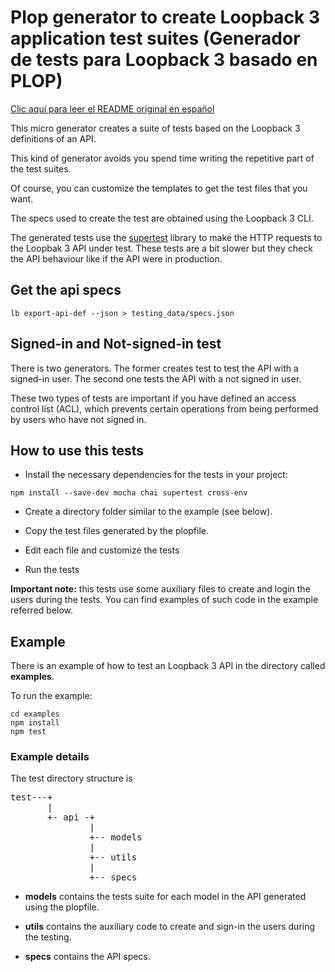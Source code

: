 # Plop generator to create Loopback 3 application test suites (Generador de tests para Loopback 3 basado en PLOP)

[Clic aquí para leer el README original en español](./README_es.md)


This micro generator creates a suite of tests based on the Loopback 3 definitions of an API.

This kind of generator avoids you spend time writing the repetitive part of the test suites.

Of course, you can customize the templates to get the test files that you want.

The specs used to create the test are obtained using the Loopback 3 CLI.

The generated tests use the [supertest](https://github.com/visionmedia/supertest) library to make the HTTP requests to the Loopbak 3 API under test. These tests are a bit slower but they check the API behaviour like if the API were in production.

## Get the api specs

```shell
lb export-api-def --json > testing_data/specs.json
```

## Signed-in and Not-signed-in test

There is two generators. The former creates test to test the API with a signed-in user. The second one tests the API with a not signed in user.

These two types of tests are important if you have defined an access control list (ACL), which prevents certain operations from being performed by users who have not signed in.


## How to use this tests

-   Install the necessary dependencies for the tests in your project:

```shell
npm install --save-dev mocha chai supertest cross-env
```

-   Create a directory folder similar to the example (see below).

-   Copy the test files generated by the plopfile.

-   Edit each file and customize the tests

-   Run the tests

**Important note:** this tests use some auxiliary files to create and login the users during the tests. You can find examples of such code in the example referred below.

## Example

There is an example of how to test an Loopback 3 API in the directory called **examples**.

To run the example:

```shell
cd examples
npm install
npm test
```

### Example details

The test directory structure is

<pre>
test---+
       |
       +- api -+
               |
               +-- models
               |
               +-- utils
               |
               +-- specs
</pre>

*  **models** contains the tests suite for each model in the API generated using the plopfile.

*  **utils** contains the auxiliary code to create and sign-in the users during the testing.

*  **specs** contains the API specs.
